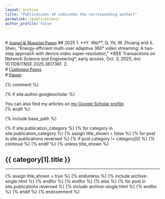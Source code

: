 ```yaml
---
layout: archive
title: "Publications (# indicates the corresponding author)"
permalink: /publications/
author_profile: false
---
```

<br>
# <span style="font-family:Times New Roman;text-decoration:underline;color:rgb(0,0,1);">Journal & Magazine Papers</span>
## 2025
  1. **Y. Wei**, Q. Ye, W. Zhuang and X. Shen, "Energy-efficient multi-user adaptive 360° video streaming: A two-step approach with device video super-resolution," *IEEE Transactions on Network Science and Engineering*, early access, Oct. 3, 2025, doi: 10.1109/TNSE.2025.3617381.
  2. 

<br>
# <span style="font-family:Times New Roman;text-decoration:underline;color:rgb(0,0,1);">Conference Papers</span>


<br>
# <span style="font-family:Times New Roman;text-decoration:underline;color:rgb(0,0,1);">Patents</span>
















{% comment %}
<!-- publications.html -->
{% if site.author.googlescholar %}
  <div class="wordwrap">You can also find my articles on <a href="{{site.author.googlescholar}}">my Google Scholar profile</a>.</div>
{% endif %}

{% include base_path %}

<!-- New style rendering if publication categories are defined -->
{% if site.publication_category %}
  {% for category in site.publication_category  %}
    {% assign title_shown = false %}
    {% for post in site.publications reversed %}
      {% if post.category != category[0] %}
        {% continue %}
      {% endif %}
      {% unless title_shown %}
        <h2>{{ category[1].title }}</h2><hr />
        {% assign title_shown = true %}
      {% endunless %}
      {% include archive-single.html %}
    {% endfor %}
  {% endfor %}
{% else %}
  {% for post in site.publications reversed %}
    {% include archive-single.html %}
  {% endfor %}
{% endif %}
{% endcomment %}
